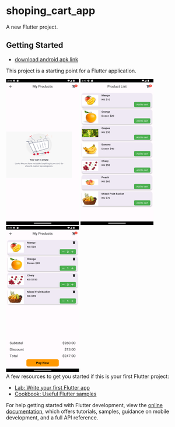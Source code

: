 # shoping_cart_app

A new Flutter project.

## Getting Started
- [ download android apk link ](https://drive.google.com/file/d/17jOyRgjY_S9TgOkKmvcku4dJaFrkyKd6/view?usp=sharing)

This project is a starting point for a Flutter application.

<div class="photo-gallery">
    <img src="https://github.com/gauravkakad1/Flutter-Shopping-Cart-App-SqfLite/blob/47543b154326ad9be4bac37c91061194d8525a89/images/3.png" style="width:200px; height:400px;">
    <img src="https://github.com/gauravkakad1/Flutter-Shopping-Cart-App-SqfLite/blob/ace832eef1a8b578799ffcdbd324eb19213e328c/images/1.png" style="width:200px; height:400px;">
    <img src="https://github.com/gauravkakad1/Flutter-Shopping-Cart-App-SqfLite/blob/ace832eef1a8b578799ffcdbd324eb19213e328c/images/2.png" style="width:200px; height:400px;">
</div>
A few resources to get you started if this is your first Flutter project:

- [Lab: Write your first Flutter app](https://docs.flutter.dev/get-started/codelab)
- [Cookbook: Useful Flutter samples](https://docs.flutter.dev/cookbook)

For help getting started with Flutter development, view the
[online documentation](https://docs.flutter.dev/), which offers tutorials,
samples, guidance on mobile development, and a full API reference.
